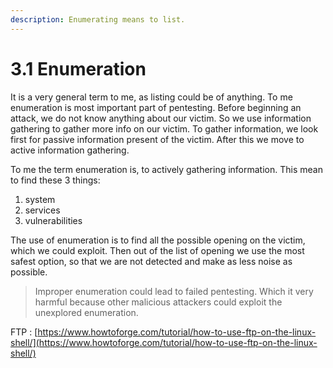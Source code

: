 ```yaml
---
description: Enumerating means to list.
---
```


# 3.1 Enumeration

It is a very general term to me, as listing could be of anything. To me enumeration is most important part of pentesting. Before beginning an attack, we do not know anything about our victim. So we use information gathering to gather more info on our victim. To gather information, we look first for passive information present of the victim. After this we move to active information gathering.

To me the term enumeration is, to actively gathering information. This mean to find these 3 things:

1. system
2. services
3. vulnerabilities

The use of enumeration is to find all the possible opening on the victim, which we could exploit. Then out of the list of opening we use the most safest option, so that we are not detected and make as less noise as possible.

> Improper enumeration could lead to failed pentesting. Which it very harmful because other malicious attackers could exploit the unexplored enumeration.

FTP : [https://www.howtoforge.com/tutorial/how-to-use-ftp-on-the-linux-shell/](https://www.howtoforge.com/tutorial/how-to-use-ftp-on-the-linux-shell/)

